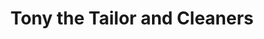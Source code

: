 ---
title: "Tony the Tailor and Cleaners"
url: /wellesley/tony-the-tailor-and-cleaners/
shop: Schneiderei
---